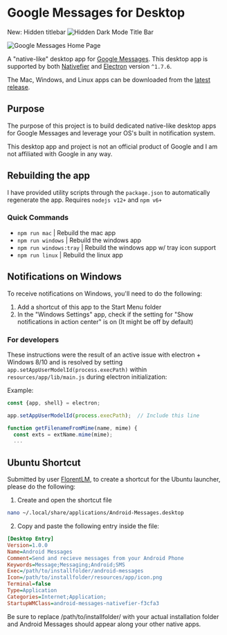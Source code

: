 # Google Messages for Desktop

New: Hidden titlebar
![Hidden Dark Mode Title Bar](https://i.imgur.com/fU9bqpJ.png)

![Google Messages Home Page](https://i.imgur.com/OVKBkNY.png)

A "native-like" desktop app for [Google Messages](https://www.messagesfordesktop.com/). This desktop app is supported by both [Nativefier](https://github.com/jiahaog/nativefier) and [Electron](https://github.com/electron/electron) version `^1.7.6`.

The Mac, Windows, and Linux apps can be downloaded from the [latest release](https://github.com/kelyvin/Google-Messages-For-Desktop/releases).

## Purpose
The purpose of this project is to build dedicated native-like desktop apps for Google Messages and leverage your OS's built in notification system.

This desktop app and project is not an official product of Google and I am not affiliated with Google in any way.

## Rebuilding the app
I have provided utility scripts through the `package.json` to automatically regenerate the app. Requires `nodejs v12+` and `npm v6+`

### Quick Commands
- `npm run mac` | Rebuild the mac app
- `npm run windows` | Rebuild the windows app
- `npm run windows:tray` | Rebuild the windows app w/ tray icon support
- `npm run linux` | Rebuild the linux app

## Notifications on Windows
To receive notifications on Windows, you'll need to do the following:

1. Add a shortcut of this app to the Start Menu folder
2. In the "Windows Settings" app, check if the setting for "Show notifications in action center" is on (It might be off by default)

### For developers
These instructions were the result of an active issue with electron + Windows 8/10 and is resolved by setting `app.setAppUserModelId(process.execPath)` within `resources/app/lib/main.js` during electron initialization:

Example:

```javascript
const {app, shell} = electron;

app.setAppUserModelId(process.execPath);  // Include this line

function getFilenameFromMime(name, mime) {
  const exts = extName.mime(mime);
  ...
```

## Ubuntu Shortcut
Submitted by user [FlorentLM](https://github.com/kelyvin/Android-Messages-For-Desktop/issues/8), to create a shortcut for the Ubuntu launcher, please do the following:

1. Create and open the shortcut file
```bash
nano ~/.local/share/applications/Android-Messages.desktop
```

2. Copy and paste the following entry inside the file:

```ini
[Desktop Entry]
Version=1.0.0
Name=Android Messages
Comment=Send and recieve messages from your Android Phone
Keywords=Message;Messaging;Android;SMS
Exec=/path/to/installfolder/android-messages
Icon=/path/to/installfolder/resources/app/icon.png
Terminal=false
Type=Application
Categories=Internet;Application;
StartupWMClass=android-messages-nativefier-f3cfa3
```

Be sure to replace /path/to/installfolder/ with your actual installation folder and Android Messages should appear along your other native apps.
